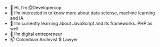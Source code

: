 - 👋 Hi, I’m @Developercop
- 👀 I’m interested in to know more about data sciense, machine learning and IA
- 🌱 I’m currently learning about JavaScript and its frameworks. PHP as well
- 💞️ I’m  digital entrepreneur
- 📫 Colombian Archivist $ Lawyer

<!---
Developercop/Developercop is a ✨ special ✨ repository because its `README.md` (this file) appears on your GitHub profile.
You can click the Preview link to take a look at your changes.
--->
